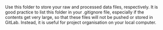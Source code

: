 Use this folder to store your raw and processed data files, respectively. It is good practice to list this folder in your .gitignore file, especially if the contents get very large, so that these files will not be pushed or stored in GitLab. Instead, it is useful for project organisation on your local computer.
